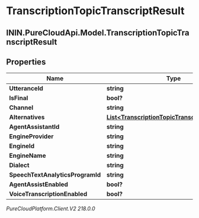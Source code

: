 # TranscriptionTopicTranscriptResult

## ININ.PureCloudApi.Model.TranscriptionTopicTranscriptResult

## Properties

|Name | Type | Description | Notes|
|------------ | ------------- | ------------- | -------------|
| **UtteranceId** | **string** |  | [optional] |
| **IsFinal** | **bool?** |  | [optional] |
| **Channel** | **string** |  | [optional] |
| **Alternatives** | [**List&lt;TranscriptionTopicTranscriptAlternative&gt;**](TranscriptionTopicTranscriptAlternative) |  | [optional] |
| **AgentAssistantId** | **string** |  | [optional] |
| **EngineProvider** | **string** |  | [optional] |
| **EngineId** | **string** |  | [optional] |
| **EngineName** | **string** |  | [optional] |
| **Dialect** | **string** |  | [optional] |
| **SpeechTextAnalyticsProgramId** | **string** |  | [optional] |
| **AgentAssistEnabled** | **bool?** |  | [optional] |
| **VoiceTranscriptionEnabled** | **bool?** |  | [optional] |



_PureCloudPlatform.Client.V2 218.0.0_
